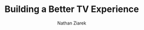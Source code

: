 ---
layout: article
title: Building a Better TV Experience
excerpt: Four interactions I'd like to see for a better TV Experience.
permalink: building-better-tv-interfaces
published: false
author: Nathan Ziarek
categories: [ux,appletv]
---